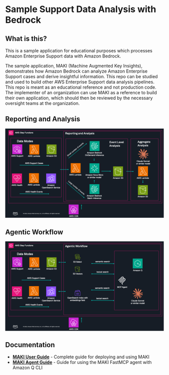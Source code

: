 # Sample Support Data Analysis with Bedrock


## What is this?
This is a sample application for educational purposes which processes Amazon Enterprise Support data with Amazon Bedrock.

The sample application, MAKI (Machine Augmented Key Insights), demonstrates how Amazon Bedrock can analyze Amazon Enterprise Support cases and derive insightful information. This repo can be studied and used to build other AWS Enterprise Support data analysis pipelines. This repo is meant as an educational reference and not production code. The implementer of an organization can use MAKI as a reference to build their own application, which should then be reviewed by the necessary oversight teams at the organization.

## Reporting and Analysis
![MAKI Architecture Reporting and Analysis](maki-architecture-reporting-analysis.png)

## Agentic Workflow
![MAKI Architecture Agentic Workflow](maki-architecture-agentic-workflow.png)

## Documentation

- **[MAKI User Guide](MAKI_USER_GUIDE.md)** - Complete guide for deploying and using MAKI
- **[MAKI Agent Guide](MAKI_AGENT_GUIDE.md)** - Guide for using the MAKI FastMCP agent with Amazon Q CLI
